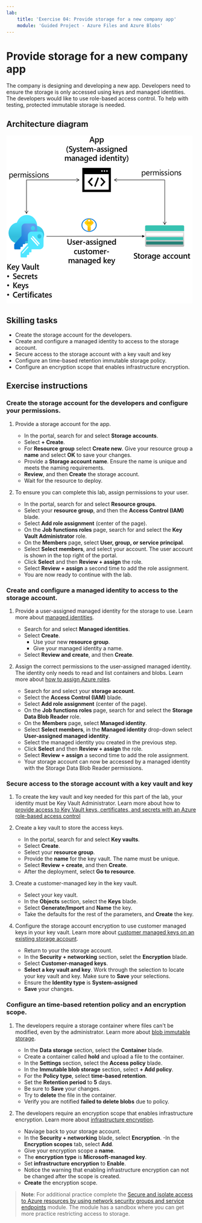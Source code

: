 ```yaml
---
lab:
    title: 'Exercise 04: Provide storage for a new company app'
    module: 'Guided Project - Azure Files and Azure Blobs'
---
```


# Provide storage for a new company app

The company is designing and developing a new app. Developers need to ensure the storage is only accessed using keys and managed identities. The developers would like to use role-based access control. To help with testing, protected immutable storage is needed. 

## Architecture diagram

![Diagram with a storage account, managed identities, and a key vault.](../Media/task_04.png)

## Skilling tasks

- Create the storage account for the developers.
- Create and configure a managed identity to access to the storage account.
- Secure access to the storage account with a key vault and key
- Configure an time-based retention immutable storage policy.
- Configure an encryption scope that enables infrastructure encryption.

## Exercise instructions

### Create the storage account for the developers and configure your permissions.

1. Provide a storage account for the app. 
    - In the portal, search for and select **Storage accounts**. 
    - Select **+ Create**.
    - For **Resource group** select **Create new**. Give your resource group a **name** and select **OK** to save your changes.
    - Provide a **Storage account name**. Ensure the name is unique and meets the naming requirements. 
    - **Review**, and then **Create** the storage account.
    - Wait for the resource to deploy.

1. To ensure you can complete this lab, assign permissions to your user.
    - In the portal, search for and select **Resource groups**. 
    - Select your **resource group**, and then the **Access Control (IAM)** blade.
    - Select **Add role assignment** (center of the page).
    - On the **Job functions roles** page, search for and select the **Key Vault Administrator** role.
    - On the **Members** page, select **User, group, or service principal**.
    - Select **Select members**, and select your account. The user account is shown in the top right of the portal.
    - Click **Select** and then **Review + assign** the role. 
    - Select **Review + assign** a second time to add the role assignment.
    - You are now ready to continue with the lab. 

### Create and configure a managed identity to access to the storage account.

1. Provide a user-assigned managed identity for the storage to use.  Learn more about [managed identities](https://learn.microsoft.com/azure/active-directory/managed-identities-azure-resources/overview).

    - Search for and select **Managed identities**.
    - Select **Create**.
        - Use your new **resource group**. 
        - Give your managed identity a name.
    - Select **Review and create**, and then **Create**. 

1. Assign the correct permissions to the user-assigned managed identity. The identity only needs to read and list containers and blobs. Learn more about [how to assign Azure roles](https://learn.microsoft.com/azure/role-based-access-control/role-assignments-portal).
    
    - Search for and select your **storage account**.
    - Select the **Access Control (IAM)** blade.
    - Select **Add role assignment** (center of the page).
    - On the **Job functions roles** page, search for and select the **Storage Data Blob Reader** role. 
    - On the **Members** page, select **Managed identity**.
    - Select **Select members**, in the **Managed identity** drop-down select **User-assigned managed identity**.
    - Select the managed identity you created in the previous step. 
    - Click **Select** and then **Review + assign** the role. 
    - Select **Review + assign** a second time to add the role assignment.
    - Your storage account can now be accessed by a managed identity with the Storage Data Blob Reader permissions. 

### Secure access to the storage account with a key vault and key

1. To create the key vault and key needed for this part of the lab, your identity must be Key Vault Administrator. Learn more about how to [provide access to Key Vault keys, certificates, and secrets with an Azure role-based access control](https://learn.microsoft.com/azure/key-vault/general/rbac-guide?tabs=azure-cli)

1. Create a key vault to store the access keys. 

    - In the portal, search for and select **Key vaults**.
    - Select **Create**.
    - Select your **resource group**.
    - Provide the **name** for the key vault. The name must be unique. 
    - Select **Review + create**, and then **Create**.
    - After the deployment, select **Go to resource**. 


1. Create a customer-managed key in the key vault. 

    - Select your key vault.
    - In the **Objects** section, select the **Keys** blade.
    - Select **Generate/Import** and **Name** the key.
    - Take the defaults for the rest of the parameters, and **Create** the key.

1. Configure the storage account encryption to use customer managed keys in your key vault. Learn more about [customer managed keys on an existing storage account](https://learn.microsoft.com/azure/storage/common/customer-managed-keys-configure-existing-account?WT.mc_id=Portal-Microsoft_Azure_Storage&tabs=azure-portal).

    - Return to your the storage account.
    - In the **Security + networking** section, selet the **Encryption** blade.
    - Select **Customer-managed keys**.
    - **Select a key vault and key**. Work through the selection to locate your key vault and key. Make sure to **Save** your selections.
    - Ensure the **Identity type** is **System-assigned**
    - **Save** your changes. 

### Configure an time-based retention policy and an encryption scope.

1. The developers require a storage container where files can't be modified, even by the administrator. Learn more about [blob immutable storage](https://learn.microsoft.com/azure/storage/blobs/immutable-storage-overview).

    - In the **Data storage** section, select the **Container** blade. 
    - Create a container called **hold** and upload a file to the container. 
    - In the **Settings** section, select the **Access policy** blade. 
    - In the **Immutable blob storage** section, select **+ Add policy**. 
    - For the **Policy type**, select **time-based retention**. 
    - Set the **Retention period** to **5** days. 
    - Be sure to **Save** your changes. 
    - Try to **delete** the file in the container. 
    - Verify you are notified **failed to delete blobs** due to policy.  

1. The developers require an encryption scope that enables infrastructure encryption. Learn more about [infrastructure encryption](https://learn.microsoft.com/azure/storage/common/infrastructure-encryption-enable?tabs=portal).

    - Naviage back to your storage account. 
    - In the **Security + networking** blade, select **Encryption**.
    -In the **Encryption scopes** tab, select **Add**.
    - Give your encryption scope a **name**. 
    - The **encryption type** is **Microsoft-managed key**.
    - Set **infrastructure encryption** to **Enable**.
    - Notice the warning that enabling infrastructure encryption can not be changed after the scope is created.
    - **Create** the encryption scope.


>**Note**: For additional practice complete the [Secure and isolate access to Azure resources by using network security groups and service endpoints](https://learn.microsoft.com/training/modules/secure-and-isolate-with-nsg-and-service-endpoints/) module. The module has a sandbox where you can get more practice restricting access to storage.
